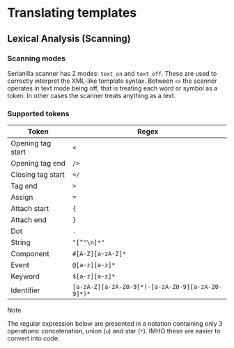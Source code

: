 # Translating templates

## Lexical Analysis (Scanning)

### Scanning modes

Serianilla scanner has 2 modes: `text_on` and `text_off`. These are used
to correctly interpret the XML-like template syntax. Between `<>` the
scanner operates in text mode being off, that is treating each word
or symbol as a token. In other cases the scanner treats anything as a text.

### Supported tokens

| Token            | Regex                                             |
| ---------------- | ------------------------------------------------- |
| Opening tag start| `<`                                               |
| Opening tag end  | `/>`                                              |
| Closing tag start| `</`                                              |
| Tag end          | `>`                                               |
| Assign           | `=`                                               |
| Attach start     | `{`                                               |
| Attach end       | `}`                                               |
| Dot              | `.`                                               |
| String           | `"[^"\n]*"`                                       |
| Component        | `#[A-Z][a-zA-Z]*`                                 |
| Event            | `@[a-z][a-z]*`                                    |
| Keyword          | `$[a-z][a-z]*`                                    |
| Identifier       | `[a-zA-Z][a-zA-Z0-9]*(-[a-zA-Z0-9][a-zA-Z0-9]*)*` |

> [!NOTE]
> The regular expression below are presented in a notation containing
> only 3 operations: concatenation, union (`∪`) and star (`*`).
> IMHO these are easier to convert into code.
